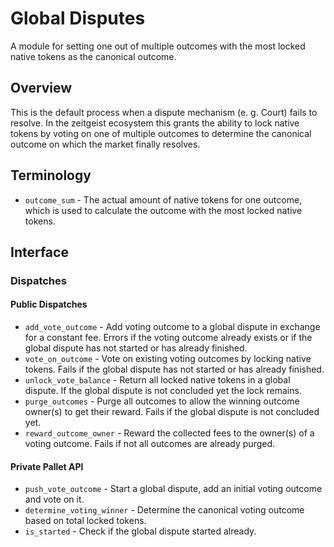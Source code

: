 # Global Disputes

A module for setting one out of multiple outcomes with the most locked native
tokens as the canonical outcome.

## Overview

This is the default process when a dispute mechanism (e. g. Court) fails to
resolve. In the zeitgeist ecosystem this grants the ability to lock native
tokens by voting on one of multiple outcomes to determine the canonical outcome
on which the market finally resolves.

## Terminology

- `outcome_sum` - The actual amount of native tokens for one outcome, which is
  used to calculate the outcome with the most locked native tokens.

## Interface

### Dispatches

#### Public Dispatches

- `add_vote_outcome` - Add voting outcome to a global dispute in exchange for a
  constant fee. Errors if the voting outcome already exists or if the global
  dispute has not started or has already finished.
- `vote_on_outcome` - Vote on existing voting outcomes by locking native tokens.
  Fails if the global dispute has not started or has already finished.
- `unlock_vote_balance` - Return all locked native tokens in a global dispute.
  If the global dispute is not concluded yet the lock remains.
- `purge_outcomes` - Purge all outcomes to allow the winning outcome owner(s) to
  get their reward. Fails if the global dispute is not concluded yet.
- `reward_outcome_owner` - Reward the collected fees to the owner(s) of a voting
  outcome. Fails if not all outcomes are already purged.

#### Private Pallet API

- `push_vote_outcome` - Start a global dispute, add an initial voting outcome
  and vote on it.
- `determine_voting_winner` - Determine the canonical voting outcome based on
  total locked tokens.
- `is_started` - Check if the global dispute started already.
